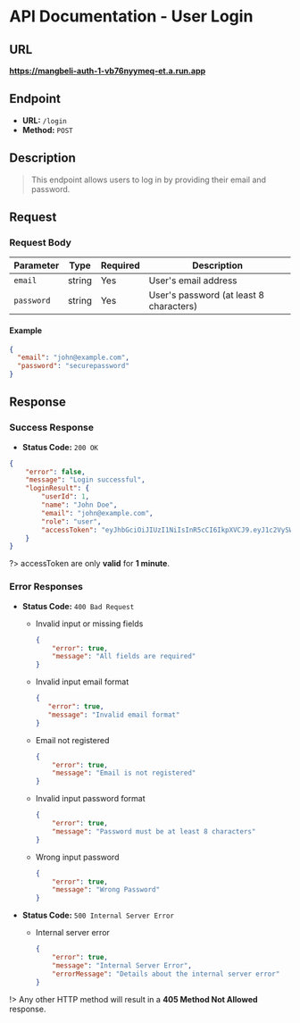 # **API Documentation - User Login**

## URL

**https://mangbeli-auth-1-vb76nyymeq-et.a.run.app**

## Endpoint

- **URL:** `/login`
- **Method:** `POST`

## Description

> This endpoint allows users to log in by providing their email and password.

## Request

### Request Body

| Parameter | Type   | Required | Description                        |
| --------- | ------ | -------- | ---------------------------------- |
| `email`   | string | Yes      | User's email address               |
| `password`| string | Yes      | User's password (at least 8 characters)|

#### Example

```json
{
  "email": "john@example.com",
  "password": "securepassword"
}
```

## Response

### Success Response

- **Status Code:** `200 OK`
```json
{
  	"error": false,
  	"message": "Login successful",
  	"loginResult": {
    	"userId": 1,
    	"name": "John Doe",
    	"email": "john@example.com",
    	"role": "user",
    	"accessToken": "eyJhbGciOiJIUzI1NiIsInR5cCI6IkpXVCJ9.eyJ1c2VySWQiOjIsIm5hbWUiOiJsb3JlbSIsImVtYWlsIjoibG9yZW1AdGVzdC5jb20iLCJpYXQiOjE3MDE0Mjk5MTYsImV4cCI6MTc5MTQyOTk3Nn0.LqLzahtlOIz_zseqb17XccgrU4VrNjg1LyGtypRufVx"
	}
}
```

?> accessToken are only **valid** for **1 minute**.

### Error Responses

- **Status Code:** `400 Bad Request`
    - Invalid input or missing fields
        ```json
        {
            "error": true,
            "message": "All fields are required"
        }
        ```

    - Invalid input email format
         ```json
        {
            "error": true,
            "message": "Invalid email format"
        }
        ```

    - Email not registered
        ```json
        {
            "error": true,
            "message": "Email is not registered"
        }
        ```

    - Invalid input password format
        ```json
        {
            "error": true,
            "message": "Password must be at least 8 characters"
        }
        ```

	- Wrong input password
		```json
		{
			"error": true,
            "message": "Wrong Password"
		}
		```

- **Status Code:** `500 Internal Server Error`
    - Internal server error
        ```json
        {
            "error": true,
            "message": "Internal Server Error",
            "errorMessage": "Details about the internal server error"
        }
        ```

!> Any other HTTP method will result in a **405 Method Not Allowed** response.
